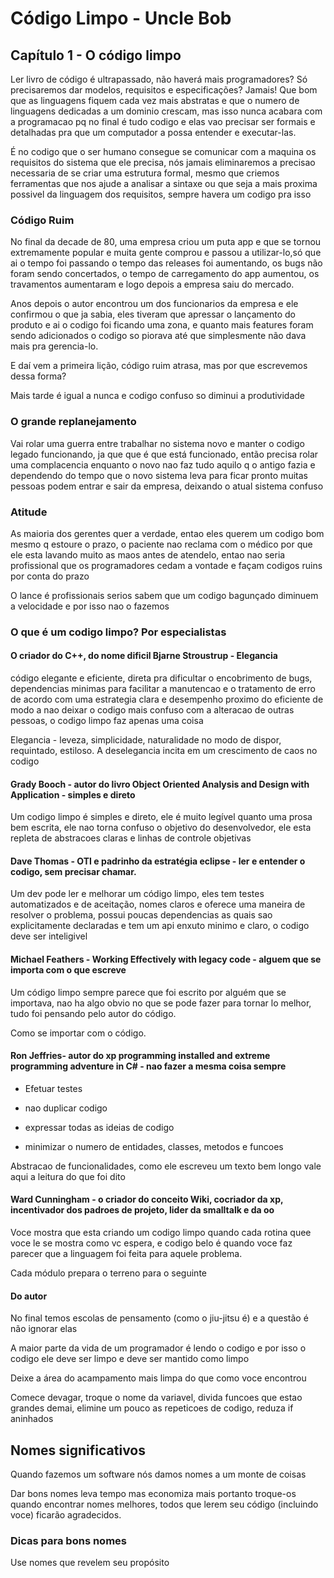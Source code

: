 # Código Limpo - Uncle Bob

## Capítulo 1 - O código limpo

Ler livro de código é ultrapassado, não haverá mais programadores? Só precisaremos dar modelos, requisitos e especificações? Jamais! Que bom que as linguagens fiquem cada vez mais abstratas e que o numero de linguagens dedicadas a um dominio crescam, mas isso nunca acabara com a programacao pq no final é tudo codigo e elas vao precisar ser formais e detalhadas pra que um computador a possa entender e executar-las.

É no codigo que o ser humano consegue se comunicar com a maquina os requisitos do sistema que ele precisa, nós jamais eliminaremos a precisao necessaria de se criar uma estrutura formal, mesmo que criemos ferramentas que nos ajude a analisar a sintaxe ou que seja a mais proxima possivel da linguagem dos requisitos, sempre havera um codigo pra isso

### Código Ruim

No final da decade de 80, uma empresa criou um puta app e que se tornou extremamente popular e muita gente comprou e passou a utilizar-lo,só que ai o tempo foi passando o tempo das releases foi aumentando, os bugs não foram sendo concertados, o tempo de carregamento do app aumentou, os travamentos aumentaram e logo depois a empresa saiu do mercado.

Anos depois o autor encontrou um dos funcionarios da empresa e ele confirmou o que ja sabia, eles tiveram que apressar o lançamento do produto e ai o codigo foi ficando uma zona, e quanto mais features foram sendo adicionados o codigo so piorava até que simplesmente não dava mais pra gerencia-lo. 

E daí vem a primeira lição, código ruim atrasa, mas por que escrevemos dessa forma?

Mais tarde é igual a nunca e codigo confuso so diminui a produtividade

### O grande replanejamento

Vai rolar uma guerra entre trabalhar no sistema novo e manter o codigo legado funcionando, ja que que é que está funcionado, então precisa rolar uma complacencia enquanto o novo nao faz tudo aquilo q o antigo fazia e dependendo do tempo que o novo sistema leva para ficar pronto muitas pessoas podem entrar e sair da empresa, deixando o atual sistema confuso

### Atitude

As maioria dos gerentes quer a verdade, entao eles querem um codigo bom mesmo q estoure o prazo, o paciente nao reclama com o médico por que ele esta lavando muito as maos antes de atendelo, entao nao seria profissional que os programadores cedam a vontade e façam codigos ruins por conta do prazo

O lance é profissionais serios sabem que um codigo bagunçado diminuem a velocidade e por isso nao o fazemos

### O que é um codigo limpo? Por especialistas

#### O criador do C++, do nome dificil Bjarne Stroustrup - Elegancia

código elegante e eficiente, direta pra dificultar o encobrimento de bugs, dependencias minimas para facilitar a manutencao e o tratamento de erro de acordo com uma estrategia clara e desempenho proximo do eficiente de modo a nao deixar o codigo mais confuso com a alteracao de outras pessoas, o codigo limpo faz apenas uma coisa

Elegancia - leveza, simplicidade, naturalidade no modo de dispor, requintado, estiloso. A deselegancia incita em um crescimento de caos no codigo

#### Grady Booch - autor do livro Object Oriented Analysis and Design with Application - simples e direto

Um codigo limpo é simples e direto, ele é muito legível quanto uma prosa bem escrita, ele nao torna confuso o objetivo do desenvolvedor, ele esta repleta de abstracoes claras e linhas de controle objetivas

#### Dave Thomas - OTI e padrinho da estratégia eclipse - ler e entender o codigo, sem precisar chamar.

Um dev pode ler e melhorar um código limpo, eles tem testes automatizados e de aceitação, nomes claros e oferece uma maneira de resolver o problema, possui poucas dependencias as quais sao explicitamente declaradas e tem um api enxuto minimo e claro, o codigo deve ser inteligivel

#### Michael Feathers - Working Effectively with legacy code - alguem que se importa com o que escreve

Um código limpo sempre parece que foi escrito por alguém que se importava, nao ha algo obvio no que se pode fazer para tornar lo melhor, tudo foi pensando pelo autor do código.

Como se importar com o código.

#### Ron Jeffries- autor do xp programming installed and extreme programming adventure in C# - nao fazer a mesma coisa sempre

- Efetuar testes

- nao duplicar codigo

- expressar todas as ideias de codigo

- minimizar o numero de entidades, classes, metodos e funcoes

Abstracao de funcionalidades, como ele escreveu um texto bem longo vale aqui a leitura do que foi dito

#### Ward Cunningham - o criador do conceito Wiki, cocriador da xp, incentivador dos padroes de projeto, lider da smalltalk e da oo

Voce mostra que esta criando um codigo limpo quando cada rotina quee voce le se mostra como vc espera, e codigo belo é quando voce faz parecer que a linguagem foi feita para aquele problema.

Cada módulo prepara o terreno para o seguinte

#### Do autor

No final temos escolas de pensamento (como o jiu-jitsu é) e a questão é não ignorar elas

A maior parte da vida de um programador é lendo o codigo e por isso o codigo ele deve ser limpo e deve ser mantido como limpo

Deixe a área do acampamento mais limpa do que como voce encontrou

Comece devagar, troque o nome da variavel, divida funcoes que estao grandes demai, elimine um pouco as repeticoes de codigo, reduza if aninhados

## Nomes significativos

Quando fazemos um software nós damos nomes a um monte de coisas

Dar bons nomes leva tempo mas economiza mais portanto troque-os quando encontrar nomes melhores, todos que lerem seu código (incluindo voce) ficarão agradecidos.

### Dicas para bons nomes

Use nomes que revelem seu propósito 


